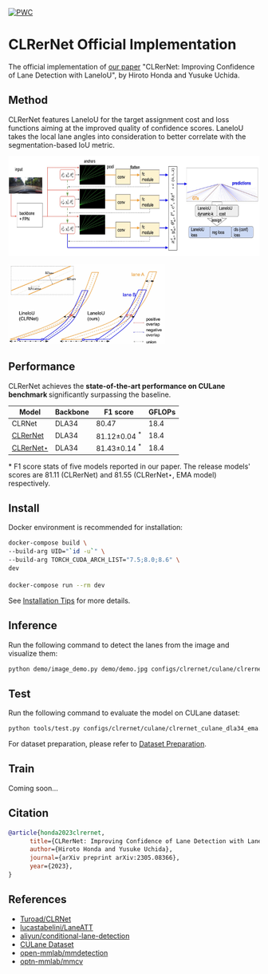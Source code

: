 [![PWC](https://img.shields.io/endpoint.svg?url=https://paperswithcode.com/badge/clrernet-improving-confidence-of-lane/lane-detection-on-culane)](https://paperswithcode.com/sota/lane-detection-on-culane?p=clrernet-improving-confidence-of-lane)

# CLRerNet Official Implementation

The official implementation of [our paper](https://arxiv.org/abs/2305.08366) "CLRerNet: Improving Confidence of Lane Detection with LaneIoU", by Hiroto Honda and Yusuke Uchida.

## Method

CLRerNet features LaneIoU for the target assignment cost and loss functions aiming at the improved quality of confidence scores.
LaneIoU takes the local lane angles into consideration to better correlate with the segmentation-based IoU metric.

<p align="left"> <img src="docs/figures/clrernet.jpg" height="200"\></p>
<p align="left"> <img src="docs/figures/laneiou.jpg" height="160"\></p>


## Performance

CLRerNet achieves the <b>state-of-the-art performance on CULane benchmark </b> significantly surpassing the baseline.

Model           | Backbone | F1 score | GFLOPs
---             | ---      | ---           | ---
CLRNet        | DLA34    | 80.47  | 18.4
[CLRerNet](https://github.com/hirotomusiker/CLRerNet/releases/download/v0.1.0/clrernet_culane_dla34.pth)        | DLA34    | 81.12&pm;0.04 <sup>*</sup>| 18.4
[CLRerNet&#8902;](https://github.com/hirotomusiker/CLRerNet/releases/download/v0.1.0/clrernet_culane_dla34_ema.pth) | DLA34    | 81.43&pm;0.14 <sup>*</sup> | 18.4


\* F1 score stats of five models reported in our paper. The release models' scores are 81.11 (CLRerNet) and 81.55 (CLRerNet&#8902;, EMA model) respectively.

## Install

Docker environment is recommended for installation:
```bash
docker-compose build \
--build-arg UID="`id -u`" \
--build-arg TORCH_CUDA_ARCH_LIST="7.5;8.0;8.6" \
dev

docker-compose run --rm dev
```

See [Installation Tips](docs/INSTALL.md) for more details.

## Inference

Run the following command to detect the lanes from the image and visualize them:
```bash
python demo/image_demo.py demo/demo.jpg configs/clrernet/culane/clrernet_culane_dla34_ema.py clrernet_culane_dla34_ema.pth --out-file=result.png
```

## Test

Run the following command to evaluate the model on CULane dataset:

```bash
python tools/test.py configs/clrernet/culane/clrernet_culane_dla34_ema.py clrernet_culane_dla34_ema.pth
```

For dataset preparation, please refer to [Dataset Preparation](docs/DATASETS.md).

## Train

Coming soon...


## Citation

```BibTeX
@article{honda2023clrernet,
      title={CLRerNet: Improving Confidence of Lane Detection with LaneIoU},
      author={Hiroto Honda and Yusuke Uchida},
      journal={arXiv preprint arXiv:2305.08366},
      year={2023},
}
```

## References

* [Turoad/CLRNet](https://github.com/Turoad/CLRNet/)
* [lucastabelini/LaneATT](https://github.com/lucastabelini/LaneATT)
* [aliyun/conditional-lane-detection](https://github.com/aliyun/conditional-lane-detection)
* [CULane Dataset](https://xingangpan.github.io/projects/CULane.html)
* [open-mmlab/mmdetection](https://github.com/open-mmlab/mmdetection)
* [optn-mmlab/mmcv](https://github.com/open-mmlab/mmcv)

